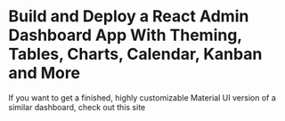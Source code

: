 # Build and Deploy a React Admin Dashboard App With Theming, Tables, Charts, Calendar, Kanban and More

If you want to get a finished, highly customizable Material UI version of a similar dashboard, check out this site
